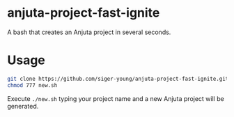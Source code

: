 # anjuta-project-fast-ignite
A bash that creates an Anjuta project in several seconds.

# Usage
```bash
git clone https://github.com/siger-young/anjuta-project-fast-ignite.git
chmod 777 new.sh
```
Execute ```./new.sh``` typing your project name and a new Anjuta project will be generated.
